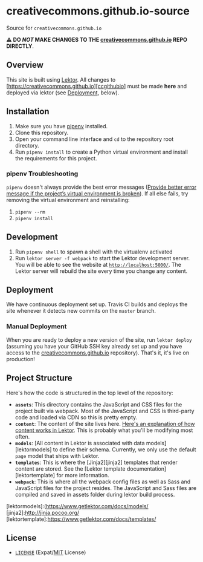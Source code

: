 # creativecommons.github.io-source

Source for `creativecommons.github.io`

**:warning: DO *NOT* MAKE CHANGES TO THE [creativecommons.github.io][ccghiorepo]
REPO DIRECTLY**.

[ccghiorepo]:https://github.com/creativecommons/creativecommons.github.io


## Overview

This site is built using [Lektor][lektor]. All changes to
[https://creativecommons.github.io][ccgithubio] must be made **here** and
deployed via lektor (see [Deployment](#deployment), below).

[lektor]:https://www.getlektor.com/
[ccgithubio]:https://creativecommons.github.io


## Installation

1. Make sure you have [pipenv][pipenvdocs] installed.
1. Clone this repository.
1. Open your command line interface and `cd` to the repository root directory.
1. Run `pipenv install` to create a Python virtual environment and install the
   requirements for this project.

[pipenvdocs]:https://pipenv.readthedocs.io/en/latest/


### pipenv Troubleshooting

`pipenv` doesn't always provide the best error messages ([Provide better error
message if the project’s virtual environment is broken][pipenverror]). If all
else fails, try removing the virtual environment and reinstalling:
1. `pipenv --rm`
2. `pipenv install`

[pipenverror]:https://github.com/pypa/pipenv/issues/1918


## Development

1. Run `pipenv shell` to spawn a shell with the virtualenv activated
1. Run `lektor server -f webpack` to start the Lektor development server. You will be able
   to see the website at [`http://localhost:5000/`][lektorlocal]. The Lektor
   server will rebuild the site every time you change any content.

[lektorlocal]:http://localhost:5000/


## Deployment

We have continuous deployment set up. Travis CI builds and deploys the site
 whenever it detects new commits on the `master` branch.


### Manual Deployment

When you are ready to deploy a new version of the site, run `lektor deploy`
(assuming you have your GitHub SSH key already set up and you have access to
the [creativecommons.github.io][ccghiorepo] repository). That's it, it's live
on production!


## Project Structure

Here's how the code is structured in the top level of the repository:
- **`assets`**: This directory contains the JavaScript and CSS files for the
  project built via webpack. Most of the JavaScript and CSS is third-party code and loaded via CDN so this is pretty empty.
- **`content`**: The content of the site lives here. [Here's an explanation of
  how content works in Lektor][lektorcontent]. This is probably what you'll be
  modifying most often.
- **`models`**: [All content in Lektor is associated with data
  models][lektormodels] to define their schema. Currently, we only use the
  default `page` model that ships with Lektor.
- **`templates`**: This is where the [Jinja2][jinja2] templates that render
  content are stored. See the [Lektor template documentation][lektortemplate]
  for more information.
- **`webpack`**: This is where all the webpack config files as well as Sass and 
  JavaScript files for the project resides. The JavaScript and Sass files are compiled and saved in assets folder       during lektor build process.

[lektorcontent]:https://www.getlektor.com/docs/content/
[lektormodels]:(https://www.getlektor.com/docs/models/
[jinja2]:http://jinja.pocoo.org/
[lektortemplate]:https://www.getlektor.com/docs/templates/


## License

- [`LICENSE`](LICENSE) (Expat/[MIT][mit] License)

[mit]: http://www.opensource.org/licenses/MIT "The MIT License | Open Source Initiative"
